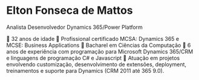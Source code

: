 # Elton Fonseca de Mattos
Analista Desenvolvedor Dynamics 365/Power Platform
 	 	 

	32 anos de idade
	Profissional certificado MCSA: Dynamics 365 e MCSE: Business Applications
	Bacharel em Ciências da Computação
	6 anos de experiência com programação para Microsoft Dynamics 365/CRM e linguagens de programação C# e Javascript
	Atuação em projetos envolvendo customização, desenvolvimento de extensões, deployment, treinamentos e suporte para Dynamics (CRM 2011 até 365 9.0).
